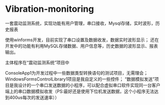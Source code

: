 # Vibration-monitoring
一套震动监测系统，实现功能有用户管理，串口接收，Mysql存储，实时波形，历史报表

使用winforms开发，目前实现了串口设置及数据收发，数据实时波形显示；
还在开发中的功能有利用MySQL存储数据、用户信息等，历史数据的波形显示、报表输出。

主体程序在“震动监测系统”项目中

ConsoleApp1为开发过程中一些数据类型转换语句的测试项目，无需理会；
WindowsFormsControlLibrary1项目是我自定义的一些控件；
“数据模拟发送”项目是我设计的一个串口发送数据的小程序，可以配合虚拟串口软件实现同一台客户端上的串口数据模拟收发（PS:最好还是使用下位机发送数据，这个小程序无法达到400us每次的发送速率））
